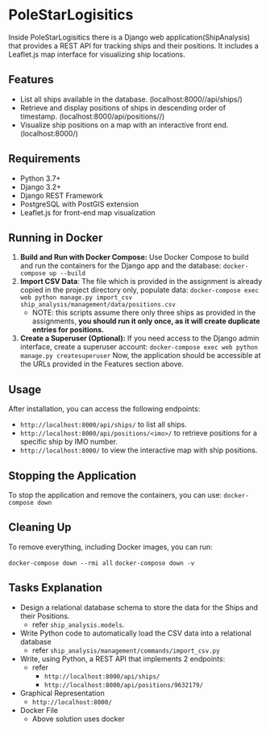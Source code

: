 # PoleStarLogisitics

Inside PoleStarLogisitics there is a Django web application(ShipAnalysis) that provides a REST API for tracking ships and their positions. It includes a Leaflet.js map interface for visualizing ship locations.

## Features

- List all ships available in the database. (localhost:8000//api/ships/)
- Retrieve and display positions of ships in descending order of timestamp. (localhost:8000/api/positions/<imo>/)
- Visualize ship positions on a map with an interactive front end. (localhost:8000/)

## Requirements

- Python 3.7+
- Django 3.2+
- Django REST Framework
- PostgreSQL with PostGIS extension
- Leaflet.js for front-end map visualization

## Running in Docker

1. **Build and Run with Docker Compose:** Use Docker Compose to build and run the containers for the Django app and the database:
     `docker-compose up --build`
2. **Import CSV Data**: The file which is provided in the assignment is already copied in the project directory only, populate data:
    `docker-compose exec web python manage.py import_csv ship_analysis/management/data/positions.csv`
	- NOTE: this scripts assume there only three ships as provided in the assignments, **you should run it only once, as it will create duplicate entries for positions.**
3. **Create a Superuser (Optional):** If you need access to the Django admin interface, create a superuser account:
    `docker-compose exec web python manage.py createsuperuser`
Now, the application should be accessible at the URLs provided in the Features section above.

## Usage

After installation, you can access the following endpoints:

- `http://localhost:8000/api/ships/` to list all ships.
- `http://localhost:8000/api/positions/<imo>/` to retrieve positions for a specific ship by IMO number.
- `http://localhost:8000/` to view the interactive map with ship positions.

## Stopping the Application

To stop the application and remove the containers, you can use:
`docker-compose down`
## Cleaning Up

To remove everything, including Docker images, you can run:

`docker-compose down --rmi all`
`docker-compose down -v`


## Tasks Explanation

- Design a relational database schema to store the data for the Ships and their Positions.
	- refer `ship_analysis.models`.
- Write Python code to automatically load the CSV data into a relational database
	- refer `ship_analysis/management/commands/import_csv.py`
- Write, using Python, a REST API that implements 2 endpoints:
	- refer
		- `http://localhost:8000/api/ships/`
		- `http://localhost:8000/api/positions/9632179/`
- Graphical Representation
	- `http://localhost:8000/`
- Docker File
	- Above solution uses docker
